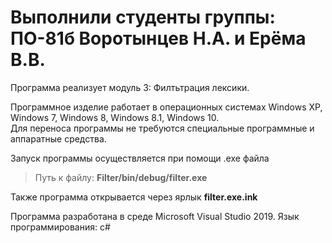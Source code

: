 # Выполнили студенты группы: ПО-81б Воротынцев Н.А. и Ерёма В.В.
Программа реализует модуль 3: Филтьтрация лексики.

Программное изделие работает в операционных системах Windows XP, Windows 7, Windows 8, Windows 8.1, Windows 10. <br/>
Для переноса программы не требуются специальные программные и аппаратные средства. <br/>

Запуск программы осуществляется при помощи .exe файла
>Путь к файлу: __Filter/bin/debug/filter.exe__<br/>

Также программа открывается через ярлык __filter.exe.ink__

Программа разработана в среде Microsoft Visual Studio 2019. Язык программирования: c#
